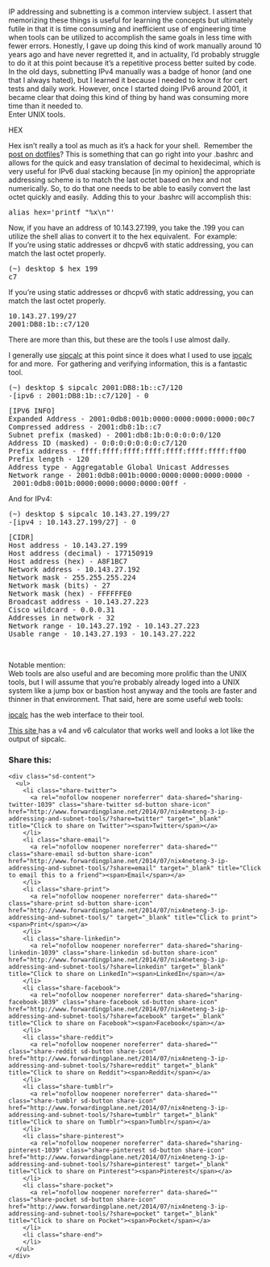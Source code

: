 IP addressing and subnetting is a common interview subject. I assert that memorizing these things is useful for learning the concepts but ultimately futile in that it is time consuming and inefficient use of engineering time when tools can be utilized to accomplish the same goals in less time with fewer errors. Honestly, I gave up doing this kind of work manually around 10 years ago and have never regretted it, and in actuality, I&#8217;d probably struggle to do it at this point because it&#8217;s a repetitive process better suited by code.  
In the old days, subnetting IPv4 manually was a badge of honor (and one that I always hated), but I learned it because I needed to know it for cert tests and daily work. However, once I started doing IPv6 around 2001, it became clear that doing this kind of thing by hand was consuming more time than it needed to.  
Enter UNIX tools.

HEX

Hex isn&#8217;t really a tool as much as it&#8217;s a hack for your shell.  Remember the [post on dotfiles](http://www.forwardingplane.net/2014/04/nix4neteng-1-managing-dotfiles-pwn-the-unspoken-pain-of-unix-administration/ "NIX4NetEng #1 Managing dotfiles; pwn the unspoken pain of UNIX administration")? This is something that can go right into your .bashrc and allows for the quick and easy translation of decimal to hexidecimal, which is very useful for IPv6 dual stacking because [in my opinion] the appropriate addressing scheme is to match the last octet based on hex and not numerically. So, to do that one needs to be able to easily convert the last octet quickly and easily.  Adding this to your .bashrc will accomplish this:

<pre>alias hex='printf "%x\n"'</pre>

Now, if you have an address of 10.143.27.199, you take the .199 you can utilize the shell alias to convert it to the hex equivalent.  For example:  
If you&#8217;re using static addresses or dhcpv6 with static addressing, you can match the last octet properly.

<pre>(~) desktop $ hex 199
c7</pre>

If you&#8217;re using static addresses or dhcpv6 with static addressing, you can match the last octet properly.

<pre>10.143.27.199/27
2001:DB8:1b::c7/120
</pre>

There are more than this, but these are the tools I use almost daily.

I generally use <a href="http://www.routemeister.net/projects/sipcalc/" target="_blank">sipcalc</a> at this point since it does what I used to use <a href="http://jodies.de/ipcalc" target="_blank">ipcalc</a> for and more.  For gathering and verifying information, this is a fantastic tool.

<pre>(~) desktop $ sipcalc 2001:DB8:1b::c7/120
-[ipv6 : 2001:DB8:1b::c7/120] - 0</pre>

<pre>[IPV6 INFO]
Expanded Address - 2001:0db8:001b:0000:0000:0000:0000:00c7
Compressed address - 2001:db8:1b::c7
Subnet prefix (masked) - 2001:db8:1b:0:0:0:0:0/120
Address ID (masked) - 0:0:0:0:0:0:0:c7/120
Prefix address - ffff:ffff:ffff:ffff:ffff:ffff:ffff:ff00
Prefix length - 120
Address type - Aggregatable Global Unicast Addresses
Network range - 2001:0db8:001b:0000:0000:0000:0000:0000 -
 2001:0db8:001b:0000:0000:0000:0000:00ff -</pre>

And for IPv4:

<pre>(~) desktop $ sipcalc 10.143.27.199/27
-[ipv4 : 10.143.27.199/27] - 0</pre>

<pre>[CIDR]
Host address - 10.143.27.199
Host address (decimal) - 177150919
Host address (hex) - A8F1BC7
Network address - 10.143.27.192
Network mask - 255.255.255.224
Network mask (bits) - 27
Network mask (hex) - FFFFFFE0
Broadcast address - 10.143.27.223
Cisco wildcard - 0.0.0.31
Addresses in network - 32
Network range - 10.143.27.192 - 10.143.27.223
Usable range - 10.143.27.193 - 10.143.27.222</pre>

&nbsp;

Notable mention:  
Web tools are also useful and are becoming more prolific than the UNIX tools, but I will assume that you&#8217;re probably already loged into a UNIX system like a jump box or bastion host anyway and the tools are faster and thinner in that environment. That said, here are some useful web tools:

<a href="http://jodies.de/ipcalc" target="_blank">ipcalc</a> has the web interface to their tool.

<a href="http://www.gestioip.net/cgi-bin/subnet_calculator.cgi" target="_blank">This site </a>has a v4 and v6 calculator that works well and looks a lot like the output of sipcalc.

<div class="sharedaddy sd-sharing-enabled">
  <div class="robots-nocontent sd-block sd-social sd-social-icon-text sd-sharing">
    <h3 class="sd-title">
      Share this:
    </h3>
    
    <div class="sd-content">
      <ul>
        <li class="share-twitter">
          <a rel="nofollow noopener noreferrer" data-shared="sharing-twitter-1039" class="share-twitter sd-button share-icon" href="http://www.forwardingplane.net/2014/07/nix4neteng-3-ip-addressing-and-subnet-tools/?share=twitter" target="_blank" title="Click to share on Twitter"><span>Twitter</span></a>
        </li>
        <li class="share-email">
          <a rel="nofollow noopener noreferrer" data-shared="" class="share-email sd-button share-icon" href="http://www.forwardingplane.net/2014/07/nix4neteng-3-ip-addressing-and-subnet-tools/?share=email" target="_blank" title="Click to email this to a friend"><span>Email</span></a>
        </li>
        <li class="share-print">
          <a rel="nofollow noopener noreferrer" data-shared="" class="share-print sd-button share-icon" href="http://www.forwardingplane.net/2014/07/nix4neteng-3-ip-addressing-and-subnet-tools/" target="_blank" title="Click to print"><span>Print</span></a>
        </li>
        <li class="share-linkedin">
          <a rel="nofollow noopener noreferrer" data-shared="sharing-linkedin-1039" class="share-linkedin sd-button share-icon" href="http://www.forwardingplane.net/2014/07/nix4neteng-3-ip-addressing-and-subnet-tools/?share=linkedin" target="_blank" title="Click to share on LinkedIn"><span>LinkedIn</span></a>
        </li>
        <li class="share-facebook">
          <a rel="nofollow noopener noreferrer" data-shared="sharing-facebook-1039" class="share-facebook sd-button share-icon" href="http://www.forwardingplane.net/2014/07/nix4neteng-3-ip-addressing-and-subnet-tools/?share=facebook" target="_blank" title="Click to share on Facebook"><span>Facebook</span></a>
        </li>
        <li class="share-reddit">
          <a rel="nofollow noopener noreferrer" data-shared="" class="share-reddit sd-button share-icon" href="http://www.forwardingplane.net/2014/07/nix4neteng-3-ip-addressing-and-subnet-tools/?share=reddit" target="_blank" title="Click to share on Reddit"><span>Reddit</span></a>
        </li>
        <li class="share-tumblr">
          <a rel="nofollow noopener noreferrer" data-shared="" class="share-tumblr sd-button share-icon" href="http://www.forwardingplane.net/2014/07/nix4neteng-3-ip-addressing-and-subnet-tools/?share=tumblr" target="_blank" title="Click to share on Tumblr"><span>Tumblr</span></a>
        </li>
        <li class="share-pinterest">
          <a rel="nofollow noopener noreferrer" data-shared="sharing-pinterest-1039" class="share-pinterest sd-button share-icon" href="http://www.forwardingplane.net/2014/07/nix4neteng-3-ip-addressing-and-subnet-tools/?share=pinterest" target="_blank" title="Click to share on Pinterest"><span>Pinterest</span></a>
        </li>
        <li class="share-pocket">
          <a rel="nofollow noopener noreferrer" data-shared="" class="share-pocket sd-button share-icon" href="http://www.forwardingplane.net/2014/07/nix4neteng-3-ip-addressing-and-subnet-tools/?share=pocket" target="_blank" title="Click to share on Pocket"><span>Pocket</span></a>
        </li>
        <li class="share-end">
        </li>
      </ul>
    </div>
  </div>
</div>
